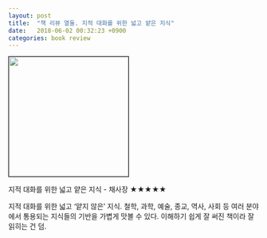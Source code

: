 ```yaml
---
layout: post
title:  "책 리뷰 열둘. 지적 대화를 위한 넓고 얕은 지식"
date:   2018-06-02 00:32:23 +0900
categories: book review
---
```

<img width=240px style="border:1px solid black;" src="http://image.yes24.com/goods/15281236/XL">

지적 대화를 위한 넓고 얕은 지식 - 채사장 ★★★★★

지적 대화를 위한 넓고 ‘얕지 않은’ 지식. 철학, 과학, 예술, 종교, 역사, 사회 등 여러 분야에서 통용되는 지식들의 기반을 가볍게 맛볼 수 있다. 이해하기 쉽게 잘 써진 책이라 잘 읽히는 건 덤.
